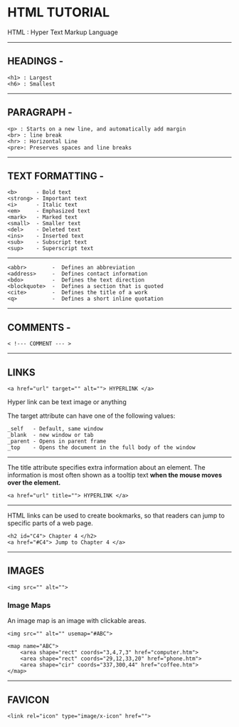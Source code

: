 # **HTML TUTORIAL**

HTML : Hyper Text Markup Language

---

## HEADINGS -
    <h1> : Largest 
    <h6> : Smallest

---

## PARAGRAPH -
    <p> : Starts on a new line, and automatically add margin
    <br> : line break
    <hr> : Horizontal Line
    <pre>: Preserves spaces and line breaks
 
-----------------------------------------

## TEXT FORMATTING -
    <b>      - Bold text
    <strong> - Important text
    <i>      - Italic text
    <em>     - Emphasized text
    <mark>   - Marked text
    <small>  - Smaller text
    <del>    - Deleted text
    <ins>    - Inserted text
    <sub>    - Subscript text
    <sup>    - Superscript text
---

    <abbr>	      -  Defines an abbreviation 
    <address>     -  Defines contact information 
    <bdo>	      -  Defines the text direction
    <blockquote>  -  Defines a section that is quoted 
    <cite>	      -  Defines the title of a work
    <q>	          -  Defines a short inline quotation

 ---

 ## COMMENTS -
    < !--- COMMENT --- > 

---

## LINKS

    <a href="url" target="" alt=""> HYPERLINK </a>

Hyper link can be text image or anything

The target attribute can have one of the following values:
    
    _self   - Default, same window
    _blank  - new window or tab
    _parent - Opens in parent frame
    _top    - Opens the document in the full body of the window

---
The title attribute specifies extra information about an element. The information is most often shown as a tooltip text **when the mouse moves over the element.**
    
    <a href="url" title=""> HYPERLINK </a>

---
HTML links can be used to create bookmarks, so that readers can jump to specific parts of a web page.

    <h2 id="C4"> Chapter 4 </h2>
    <a href="#C4"> Jump to Chapter 4 </a>


---

## IMAGES
    <img src="" alt="">

### Image Maps
An image map is an image with clickable areas. 
    
    <img src="" alt="" usemap="#ABC">

    <map name="ABC">
        <area shape="rect" coords="3,4,7,3" href="computer.htm">
        <area shape="rect" coords="29,12,33,20" href="phone.htm">
        <area shape="cir" coords="337,300,44" href="coffee.htm">
    </map>

---

## FAVICON
    <link rel="icon" type="image/x-icon" href="">